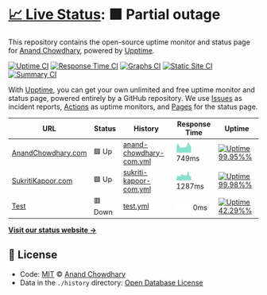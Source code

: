 # [📈 Live Status](https://AnandChowdhary.github.io/status/): <!--live status--> **🟧 Partial outage**

This repository contains the open-source uptime monitor and status page for [Anand Chowdhary](https://anandchowdhary.com), powered by [Upptime](https://github.com/upptime/upptime).

[![Uptime CI](https://github.com/koj-co/upptime/workflows/Uptime%20CI/badge.svg)](https://github.com/koj-co/upptime/actions?query=workflow%3A%22Uptime+CI%22)
[![Response Time CI](https://github.com/koj-co/upptime/workflows/Response%20Time%20CI/badge.svg)](https://github.com/koj-co/upptime/actions?query=workflow%3A%22Response+Time+CI%22)
[![Graphs CI](https://github.com/koj-co/upptime/workflows/Graphs%20CI/badge.svg)](https://github.com/koj-co/upptime/actions?query=workflow%3A%22Graphs+CI%22)
[![Static Site CI](https://github.com/koj-co/upptime/workflows/Static%20Site%20CI/badge.svg)](https://github.com/koj-co/upptime/actions?query=workflow%3A%22Static+Site+CI%22)
[![Summary CI](https://github.com/koj-co/upptime/workflows/Summary%20CI/badge.svg)](https://github.com/koj-co/upptime/actions?query=workflow%3A%22Summary+CI%22)

With [Upptime](https://upptime.js.org), you can get your own unlimited and free uptime monitor and status page, powered entirely by a GitHub repository. We use [Issues](https://github.com/AnandChowdhary/status/issues) as incident reports, [Actions](https://github.com/AnandChowdhary/status/actions) as uptime monitors, and [Pages](https://AnandChowdhary.github.io/status/) for the status page.

<!--start: status pages-->
<!-- This summary is generated by Upptime (https://github.com/upptime/upptime) -->
<!-- Do not edit this manually, your changes will be overwritten -->

| URL                                              | Status  | History                                                                                                            | Response Time                                                                            | Uptime                                                                                                                                                                                                                                             |
| ------------------------------------------------ | ------- | ------------------------------------------------------------------------------------------------------------------ | ---------------------------------------------------------------------------------------- | -------------------------------------------------------------------------------------------------------------------------------------------------------------------------------------------------------------------------------------------------- |
| [AnandChowdhary.com](https://anandchowdhary.com) | 🟩 Up   | [anand-chowdhary-com.yml](https://github.com/AnandChowdhary/status/commits/master/history/anand-chowdhary-com.yml) | <img alt="Response time graph" src="./graphs/anand-chowdhary-com.png" height="20"> 749ms | [![Uptime 99.95%%](https://img.shields.io/endpoint?url=https%3A%2F%2Fraw.githubusercontent.com%2FAnandChowdhary%2Fstatus%2Fmaster%2Fapi%2Fanand-chowdhary-com%2Fuptime.json)](https://AnandChowdhary.github.io/status/history/anand-chowdhary-com) |
| [SukritiKapoor.com](https://sukritikapoor.com)   | 🟩 Up   | [sukriti-kapoor-com.yml](https://github.com/AnandChowdhary/status/commits/master/history/sukriti-kapoor-com.yml)   | <img alt="Response time graph" src="./graphs/sukriti-kapoor-com.png" height="20"> 1287ms | [![Uptime 99.98%%](https://img.shields.io/endpoint?url=https%3A%2F%2Fraw.githubusercontent.com%2FAnandChowdhary%2Fstatus%2Fmaster%2Fapi%2Fsukriti-kapoor-com%2Fuptime.json)](https://AnandChowdhary.github.io/status/history/sukriti-kapoor-com)   |
| [Test](https://testqwriwefi.com)                 | 🟥 Down | [test.yml](https://github.com/AnandChowdhary/status/commits/master/history/test.yml)                               | <img alt="Response time graph" src="./graphs/test.png" height="20"> 0ms                  | [![Uptime 42.29%%](https://img.shields.io/endpoint?url=https%3A%2F%2Fraw.githubusercontent.com%2FAnandChowdhary%2Fstatus%2Fmaster%2Fapi%2Ftest%2Fuptime.json)](https://AnandChowdhary.github.io/status/history/test)                               |

<!--end: status pages-->

[**Visit our status website →**](https://AnandChowdhary.github.io/status/)

## 📄 License

- Code: [MIT](./LICENSE) © [Anand Chowdhary](https://anandchowdhary.com)
- Data in the `./history` directory: [Open Database License](https://opendatacommons.org/licenses/odbl/1-0/)
